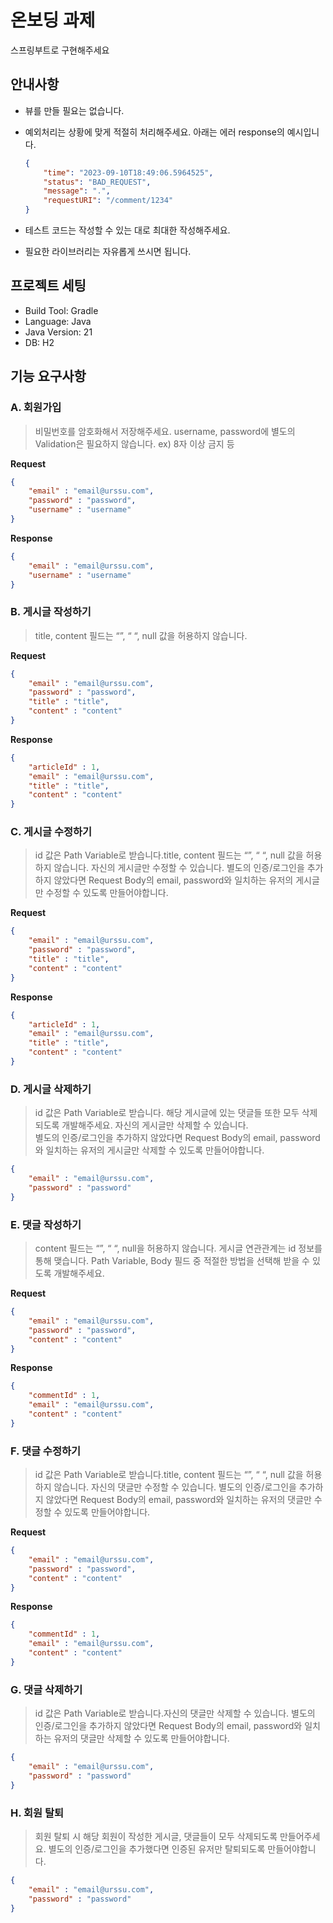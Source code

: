# 온보딩 과제

스프링부트로 구현해주세요

## 안내사항

- 뷰를 만들 필요는 없습니다.
- 예외처리는 상황에 맞게 적절히 처리해주세요. 아래는 에러 response의 예시입니다.
    
    ```json
    {
    	"time": "2023-09-10T18:49:06.5964525",
    	"status": "BAD_REQUEST",
    	"message": ".",
    	"requestURI": "/comment/1234"
    }
    
    ```
    
- 테스트 코드는 작성할 수 있는 대로 최대한 작성해주세요.
- 필요한 라이브러리는 자유롭게 쓰시면 됩니다.

## 프로젝트 세팅

- Build Tool: Gradle
- Language: Java
- Java Version: 21
- DB: H2

## 기능 요구사항

### A. 회원가입

> 비밀번호를 암호화해서 저장해주세요.
username, password에 별도의 Validation은 필요하지 않습니다.
ex) 8자 이상 금지 등
> 

**Request**

```json
{
    "email" : "email@urssu.com",
    "password" : "password",
    "username" : "username"
}

```

**Response**

```json
{
    "email" : "email@urssu.com",
    "username" : "username"
}

```

### B. 게시글 작성하기

> title, content 필드는 “”, “ “, null 값을 허용하지 않습니다.
> 

**Request**

```json
{
    "email" : "email@urssu.com",
    "password" : "password",
    "title" : "title",
    "content" : "content"
}

```

**Response**

```json
{
    "articleId" : 1,
    "email" : "email@urssu.com",
    "title" : "title",
    "content" : "content"
}

```

### C. 게시글 수정하기

> id 값은 Path Variable로 받습니다.title, content 필드는 “”, “ “, null 값을 허용하지 않습니다.
자신의 게시글만 수정할 수 있습니다. 
별도의 인증/로그인을 추가하지 않았다면 Request Body의 email, password와 일치하는 유저의 게시글만 수정할 수 있도록 만들어야합니다.
> 

**Request**

```json
{
    "email" : "email@urssu.com",
    "password" : "password",
    "title" : "title",
    "content" : "content"
}

```

**Response**

```json
{
    "articleId" : 1,
    "email" : "email@urssu.com",
    "title" : "title",
    "content" : "content"
}

```

### D. 게시글 삭제하기

> id 값은 Path Variable로 받습니다.
해당 게시글에 있는 댓글들 또한 모두 삭제되도록 개발해주세요.
자신의 게시글만 삭제할 수 있습니다.  
별도의 인증/로그인을 추가하지 않았다면 Request Body의 email, password와 일치하는 유저의 게시글만 삭제할 수 있도록 만들어야합니다.
> 

```json
{
    "email" : "email@urssu.com",
    "password" : "password"
}

```

### E. 댓글 작성하기

> content 필드는 “”, “ “, null을 허용하지 않습니다.
게시글 연관관계는 id 정보를 통해 맺습니다.
Path Variable, Body 필드 중 적절한 방법을 선택해 받을 수 있도록 개발해주세요.
> 

**Request**

```json
{
    "email" : "email@urssu.com",
    "password" : "password",
    "content" : "content"
}

```

**Response**

```json
{
    "commentId" : 1,
    "email" : "email@urssu.com",
    "content" : "content"
}

```

### F. 댓글 수정하기

> id 값은 Path Variable로 받습니다.title, content 필드는 “”, “ “, null 값을 허용하지 않습니다.
자신의 댓글만 수정할 수 있습니다. 
별도의 인증/로그인을 추가하지 않았다면 Request Body의 email, password와 일치하는 유저의 댓글만 수정할 수 있도록 만들어야합니다.
> 

**Request**

```json
{
    "email" : "email@urssu.com",
    "password" : "password",
    "content" : "content"
}

```

**Response**

```json
{
    "commentId" : 1,
    "email" : "email@urssu.com",
    "content" : "content"
}

```

### G. 댓글 삭제하기

> id 값은 Path Variable로 받습니다.자신의 댓글만 삭제할 수 있습니다. 
별도의 인증/로그인을 추가하지 않았다면 Request Body의 email, password와 일치하는 유저의 댓글만 삭제할 수 있도록 만들어야합니다.
> 

```json
{
    "email" : "email@urssu.com",
    "password" : "password"
}

```

### H. 회원 탈퇴

> 회원 탈퇴 시 해당 회원이 작성한 게시글, 댓글들이 모두 삭제되도록 만들어주세요.
별도의 인증/로그인을 추가했다면 인증된 유저만 탈퇴되도록 만들어야합니다.
> 

```json
{
    "email" : "email@urssu.com",
    "password" : "password"
}

```
